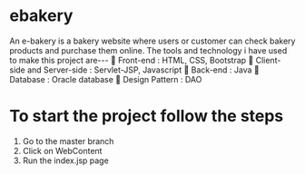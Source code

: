 # ebakery
An e-bakery is a bakery website where users or customer can check bakery products and purchase them online. The tools and technology i have used to make this project are--- 􀀀 Front-end : HTML, CSS, Bootstrap 􀀀 Client-side and Server-side : Servlet-JSP, Javascript 􀀀 Back-end : Java 􀀀 Database : Oracle database 􀀀 Design Pattern : DAO

# To start the project follow the steps
1. Go to the master branch 
2. Click on WebContent
3. Run the index.jsp page
